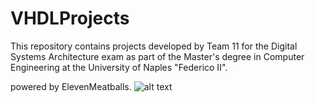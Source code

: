 # VHDLProjects
This repository contains projects developed by Team 11 for the Digital Systems Architecture exam as part of the Master's degree in Computer Engineering at the University of Naples "Federico II". 

powered by ElevenMeatballs.
![alt text](https://imgur.com/3Yg04rc)
